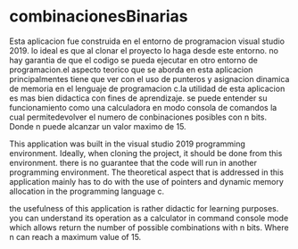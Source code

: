 # combinacionesBinarias

Esta aplicacion fue construida en el entorno de programacion visual studio 2019. lo ideal es que al clonar el proyecto lo haga desde este entorno.
no hay garantia de que el codigo se pueda ejecutar en otro entorno de programacion.el aspecto teorico que se aborda en esta aplicacion principalmentes 
tiene que ver con el uso de punteros y asignacion dinamica de memoria en el lenguaje de programacion c.la utilidad de esta aplicacion es mas bien didactica 
con fines de aprendizaje. se puede entender su funcionamiento como una calculadora en modo consola de comandos la cual permitedevolver el numero de conbinaciones 
posibles con n bits. Donde n puede alcanzar un valor maximo de 15.


This application was built in the visual studio 2019 programming environment. Ideally, when cloning the project, it should be done from this environment. there is 
no guarantee that the code will run in another programming environment. The theoretical aspect that is addressed in this application mainly has to do with the use
of pointers and dynamic memory allocation in the programming language c.

the usefulness of this application is rather didactic for learning purposes. you can understand its operation as a calculator in command console mode which allows
return the number of possible combinations with n bits. Where n can reach a maximum value of 15.


